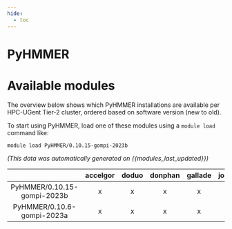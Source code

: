 ```yaml
---
hide:
  - toc
---
```


PyHMMER
=======

# Available modules


The overview below shows which PyHMMER installations are available per HPC-UGent Tier-2 cluster, ordered based on software version (new to old).

To start using PyHMMER, load one of these modules using a `module load` command like:

```shell
module load PyHMMER/0.10.15-gompi-2023b
```

*(This data was automatically generated on {{modules_last_updated}})*  

| |accelgor|doduo|donphan|gallade|joltik|litleo|shinx|
| :---: | :---: | :---: | :---: | :---: | :---: | :---: | :---: |
|PyHMMER/0.10.15-gompi-2023b|x|x|x|x|x|x|x|
|PyHMMER/0.10.6-gompi-2023a|x|x|x|x|x|x|x|
